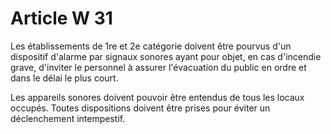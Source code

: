 # Article W 31

Les établissements de 1re et 2e catégorie doivent être pourvus d'un dispositif d'alarme par signaux sonores ayant pour objet, en cas d'incendie grave, d'inviter le personnel à assurer l'évacuation du public en ordre et dans le délai le plus court.

Les appareils sonores doivent pouvoir être entendus de tous les locaux occupés. Toutes dispositions doivent être prises pour éviter un déclenchement intempestif.
